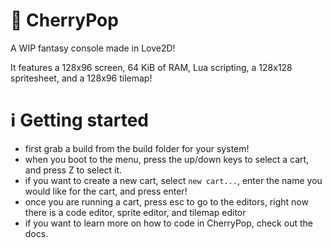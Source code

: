 # 🍒 CherryPop
A WIP fantasy console made in Love2D!

It features a 128x96 screen, 64 KiB of RAM, Lua scripting, a 128x128 spritesheet, and a 128x96 tilemap!

# ℹ️ Getting started
* first grab a build from the build folder for your system!
* when you boot to the menu, press the up/down keys to select a cart, and press Z to select it.
* if you want to create a new cart, select `new cart...`, enter the name you would like for the cart, and press enter!
* once you are running a cart, press esc to go to the editors, right now there is a code editor, sprite editor, and tilemap editor
* if you want to learn more on how to code in CherryPop, check out the docs.

